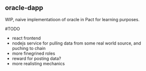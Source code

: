 ## oracle-dapp

WIP, naive implementatioon of oracle in Pact for learning purposes.

#TODO
* react frontend
* nodejs service for pulling data from some real world source, and puching to chain
* more finegrined roles
* reward for posting data?
* more realisting mechanics
